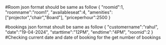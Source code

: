 #Room json format should be same as follow
    {
        "roomid":1,
        "roomname":"room1",
        "availableseat":4,
        "amenities":["projector","chair","Board"],
        "priceperhour":2500
    }

#bookings json format shoult be same as follow
    {
        "customername":"rahul",
        "date":"19-04-2024",
        "starttime":"12PM",
        "endtime":"4PM",
        "roomid":2
    }
#Checking current date and date of booking for the get number of bookings 
